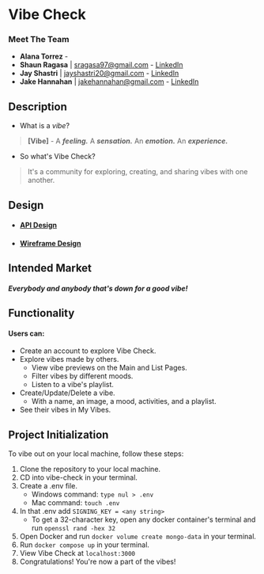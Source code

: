 # Vibe Check

### Meet The Team

-   **Alana Torrez** -
-   **Shaun Ragasa** | sragasa97@gmail.com - [LinkedIn](https://www.linkedin.com/in/sragasa97/)
-   **Jay Shastri** | jayshastri20@gmail.com - [LinkedIn](https://www.linkedin.com/in/jay-shastri/)
-   **Jake Hannahan** | jakehannahan@gmail.com - [LinkedIn](https://www.linkedin.com/in/jakehannahan/)

## Description

-   What is a _vibe_?

> **[Vibe]** - A **_feeling._** A **_sensation._** An **_emotion._** An **_experience._**

-   So what's Vibe Check?

> It's a community for exploring, creating, and sharing vibes with one another.

## Design

-   #### [API Design](https://gitlab.com/vibe-check/vibe-check/-/blob/main/docs/api-design.md)

-   #### [Wireframe Design](https://gitlab.com/vibe-check/vibe-check/-/blob/main/docs/wireframe.png)

## Intended Market

##### Everybody and anybody that's down for a good vibe!

## Functionality

#### Users can:

-   Create an account to explore Vibe Check.
-   Explore vibes made by others.
    -   View vibe previews on the Main and List Pages.
    -   Filter vibes by different moods.
    -   Listen to a vibe's playlist.
-   Create/Update/Delete a vibe.
    -   With a name, an image, a mood, activities, and a playlist.
-   See their vibes in My Vibes.

## Project Initialization

To vibe out on your local machine, follow these steps:

1. Clone the repository to your local machine.
1. CD into vibe-check in your terminal.
1. Create a .env file.
    - Windows command: `type nul > .env`
    - Mac command: `touch .env`
1. In that .env add `SIGNING_KEY = <any string>`
    - To get a 32-character key, open any docker container's terminal and run `openssl rand -hex 32`
1. Open Docker and run `docker volume create mongo-data` in your terminal.
1. Run `docker compose up` in your terminal.
1. View Vibe Check at `localhost:3000`
1. Congratulations! You're now a part of the vibes!
